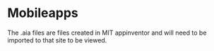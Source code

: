 # Mobileapps

The .aia files are files created in MIT appinventor and will need to be imported to that site to be viewed. 
